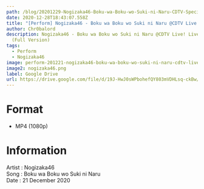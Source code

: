 ```yaml
---
path: /blog/20201229-Nogizaka46-Boku-wa-Boku-wo-Suki-ni-Naru-CDTV-Special
date: 2020-12-28T18:43:07.558Z
title: "[Perform] Nogizaka46 - Boku wa Boku wo Suki ni Naru @CDTV Live! Live! Special"
author: Chr0balord
description: Nogizaka46 - Boku wa Boku wo Suki ni Naru @CDTV Live! Live! Special
  (Full Version)
tags:
  - Perform
  - Nogizaka46
image: perform-201221-nogizaka46-boku-wa-boku-wo-suki-ni-naru-cdtv-live-live-special.mp4_thumbs_-2020.12.29_01.42.19-.jpg
image2: nogizaka46.png
label: Google Drive
url: https://drive.google.com/file/d/19J-HwJ0sWPbohefQY803mVDHLsq-ckBw/view?usp=sharing
---
```

# Format

* MP4 (1080p)

# Information

Artist : Nogizaka46 <br>Song : Boku wa Boku wo Suki ni Naru<br>
Date : 21 December 2020